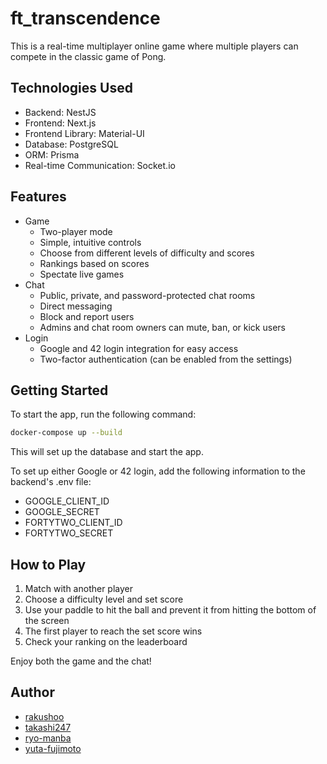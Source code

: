 # ft_transcendence

This is a real-time multiplayer online game where multiple players can compete in the classic game of Pong.

## Technologies Used
- Backend: NestJS
- Frontend: Next.js
- Frontend Library: Material-UI
- Database: PostgreSQL
- ORM: Prisma
- Real-time Communication: Socket.io



## Features

- Game
  - Two-player mode
  - Simple, intuitive controls
  - Choose from different levels of difficulty and scores
  - Rankings based on scores
  - Spectate live games
- Chat
  - Public, private, and password-protected chat rooms
  - Direct messaging
  - Block and report users
  - Admins and chat room owners can mute, ban, or kick users
- Login
  - Google and 42 login integration for easy access
  - Two-factor authentication (can be enabled from the settings)

## Getting Started

To start the app, run the following command:

```bash
docker-compose up --build
```
This will set up the database and start the app.


To set up either Google or 42 login, add the following information to the backend's .env file:

- GOOGLE_CLIENT_ID
- GOOGLE_SECRET
- FORTYTWO_CLIENT_ID
- FORTYTWO_SECRET

## How to Play

1. Match with another player
2. Choose a difficulty level and set score
3. Use your paddle to hit the ball and prevent it from hitting the bottom of the screen
4. The first player to reach the set score wins
5. Check your ranking on the leaderboard

Enjoy both the game and the chat!

## Author

- [rakushoo](https://github.com/rakushoo)
- [takashi247](https://github.com/takashi247)
- [ryo-manba](https://github.com/ryo-manba)
- [yuta-fujimoto](https://github.com/yuta-fujimoto)
